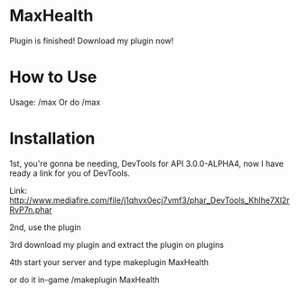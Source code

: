 # MaxHealth

Plugin is finished! Download my plugin now!

# How to Use

Usage: /max
Or do /max <Player Name>

# Installation

1st, you're gonna be needing, DevTools for API 3.0.0-ALPHA4, now I have ready a link for you of DevTools.

Link: http://www.mediafire.com/file/j1qhvx0ecj7vmf3/phar_DevTools_KhIhe7Xl2rRvP7n.phar

2nd, use the plugin

3rd download my plugin and extract the plugin on plugins

4th start your server and type makeplugin MaxHealth

or do it in-game /makeplugin MaxHealth
